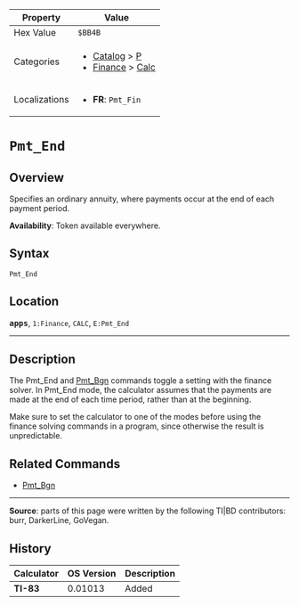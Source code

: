 | Property      | Value |
|---------------|-------|
| Hex Value     | `$BB4B`|
| Categories    | <ul><li>[Catalog](<../categories/Catalog.md>) > [P](<../categories/Catalog.md#P>)</li><li>[Finance](<../categories/Finance.md>) > [Calc](<../categories/Finance.md#Calc>)</li></ul> |
| Localizations | <ul><li><b>FR</b>: `Pmt_Fin`</li></ul> |

# `Pmt_End`

## Overview
Specifies an ordinary annuity, where payments occur at the end of each payment period.


<b>Availability</b>: Token available everywhere.

## Syntax
`Pmt_End`

## Location
<tt><kbd><b>apps</b></kbd></tt>, `1:Finance`, `CALC`, `E:Pmt_End`
<hr>

## Description

The Pmt_End and [Pmt_Bgn](pmt-bgn) commands toggle a setting with the finance solver. In Pmt_End mode, the calculator assumes that the payments are made at the end of each time period, rather than at the beginning.

Make sure to set the calculator to one of the modes before using the finance solving commands in a program, since otherwise the result is unpredictable.

## Related Commands

*   [Pmt_Bgn](Pmt_Bgn.md)

* * *

**Source**: parts of this page were written by the following TI|BD contributors: burr, DarkerLine, GoVegan.

## History
| Calculator | OS Version | Description |
|------------|------------|-------------|
| <b>TI-83</b> | 0.01013 | Added |


